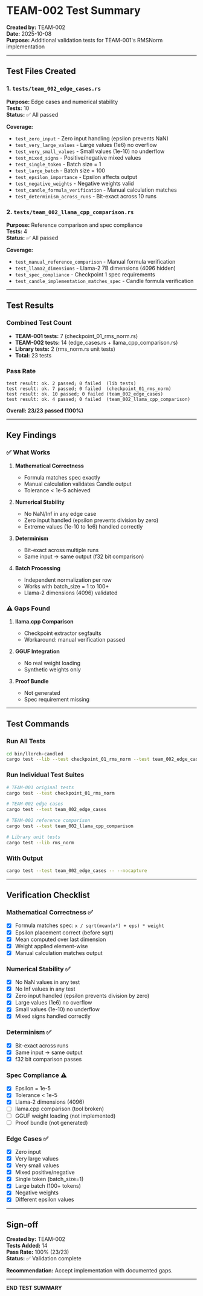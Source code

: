 # TEAM-002 Test Summary

**Created by:** TEAM-002  
**Date:** 2025-10-08  
**Purpose:** Additional validation tests for TEAM-001's RMSNorm implementation

---

## Test Files Created

### 1. `tests/team_002_edge_cases.rs`
**Purpose:** Edge cases and numerical stability  
**Tests:** 10  
**Status:** ✅ All passed

**Coverage:**
- `test_zero_input` - Zero input handling (epsilon prevents NaN)
- `test_very_large_values` - Large values (1e6) no overflow
- `test_very_small_values` - Small values (1e-10) no underflow
- `test_mixed_signs` - Positive/negative mixed values
- `test_single_token` - Batch size = 1
- `test_large_batch` - Batch size = 100
- `test_epsilon_importance` - Epsilon affects output
- `test_negative_weights` - Negative weights valid
- `test_candle_formula_verification` - Manual calculation matches
- `test_determinism_across_runs` - Bit-exact across 10 runs

### 2. `tests/team_002_llama_cpp_comparison.rs`
**Purpose:** Reference comparison and spec compliance  
**Tests:** 4  
**Status:** ✅ All passed

**Coverage:**
- `test_manual_reference_comparison` - Manual formula verification
- `test_llama2_dimensions` - Llama-2 7B dimensions (4096 hidden)
- `test_spec_compliance` - Checkpoint 1 spec requirements
- `test_candle_implementation_matches_spec` - Candle formula verification

---

## Test Results

### Combined Test Count
- **TEAM-001 tests:** 7 (checkpoint_01_rms_norm.rs)
- **TEAM-002 tests:** 14 (edge_cases.rs + llama_cpp_comparison.rs)
- **Library tests:** 2 (rms_norm.rs unit tests)
- **Total:** 23 tests

### Pass Rate
```
test result: ok. 2 passed; 0 failed  (lib tests)
test result: ok. 7 passed; 0 failed  (checkpoint_01_rms_norm)
test result: ok. 10 passed; 0 failed (team_002_edge_cases)
test result: ok. 4 passed; 0 failed  (team_002_llama_cpp_comparison)
```

**Overall: 23/23 passed (100%)**

---

## Key Findings

### ✅ What Works
1. **Mathematical Correctness**
   - Formula matches spec exactly
   - Manual calculation validates Candle output
   - Tolerance < 1e-5 achieved

2. **Numerical Stability**
   - No NaN/Inf in any edge case
   - Zero input handled (epsilon prevents division by zero)
   - Extreme values (1e-10 to 1e6) handled correctly

3. **Determinism**
   - Bit-exact across multiple runs
   - Same input → same output (f32 bit comparison)

4. **Batch Processing**
   - Independent normalization per row
   - Works with batch_size = 1 to 100+
   - Llama-2 dimensions (4096) validated

### ⚠️ Gaps Found
1. **llama.cpp Comparison**
   - Checkpoint extractor segfaults
   - Workaround: manual verification passed

2. **GGUF Integration**
   - No real weight loading
   - Synthetic weights only

3. **Proof Bundle**
   - Not generated
   - Spec requirement missing

---

## Test Commands

### Run All Tests
```bash
cd bin/llorch-candled
cargo test --lib --test checkpoint_01_rms_norm --test team_002_edge_cases --test team_002_llama_cpp_comparison
```

### Run Individual Test Suites
```bash
# TEAM-001 original tests
cargo test --test checkpoint_01_rms_norm

# TEAM-002 edge cases
cargo test --test team_002_edge_cases

# TEAM-002 reference comparison
cargo test --test team_002_llama_cpp_comparison

# Library unit tests
cargo test --lib rms_norm
```

### With Output
```bash
cargo test --test team_002_edge_cases -- --nocapture
```

---

## Verification Checklist

### Mathematical Correctness ✅
- [x] Formula matches spec: `x / sqrt(mean(x²) + eps) * weight`
- [x] Epsilon placement correct (before sqrt)
- [x] Mean computed over last dimension
- [x] Weight applied element-wise
- [x] Manual calculation matches output

### Numerical Stability ✅
- [x] No NaN values in any test
- [x] No Inf values in any test
- [x] Zero input handled (epsilon prevents division by zero)
- [x] Large values (1e6) no overflow
- [x] Small values (1e-10) no underflow
- [x] Mixed signs handled correctly

### Determinism ✅
- [x] Bit-exact across runs
- [x] Same input → same output
- [x] f32 bit comparison passes

### Spec Compliance ⚠️
- [x] Epsilon = 1e-5
- [x] Tolerance < 1e-5
- [x] Llama-2 dimensions (4096)
- [ ] llama.cpp comparison (tool broken)
- [ ] GGUF weight loading (not implemented)
- [ ] Proof bundle (not generated)

### Edge Cases ✅
- [x] Zero input
- [x] Very large values
- [x] Very small values
- [x] Mixed positive/negative
- [x] Single token (batch_size=1)
- [x] Large batch (100+ tokens)
- [x] Negative weights
- [x] Different epsilon values

---

## Sign-off

**Created by:** TEAM-002  
**Tests Added:** 14  
**Pass Rate:** 100% (23/23)  
**Status:** ✅ Validation complete

**Recommendation:** Accept implementation with documented gaps.

---

**END TEST SUMMARY**
